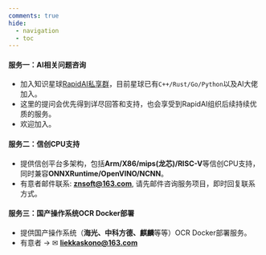 ```yaml
---
comments: true
hide:
  - navigation
  - toc
---
```


#### 服务一：AI相关问题咨询
- 加入知识星球[RapidAI私享群](https://t.zsxq.com/0duLBZczw)，目前星球已有`C++/Rust/Go/Python`以及AI大佬加入。
- 这里的提问会优先得到详尽回答和支持，也会享受到RapidAI组织后续持续优质的服务。
- 欢迎加入。

#### 服务二：信创CPU支持
- 提供信创平台多架构，包括**Arm/X86/mips(龙芯)/RISC-V**等信创CPU支持，同时兼容**ONNXRuntime/OpenVINO/NCNN**。
- 有意者邮件联系: **znsoft@163.com**, 请先邮件咨询服务项目，即时回复联系方式。

#### 服务三：国产操作系统OCR Docker部署
- 提供国产操作系统（**海光、中科方德、麒麟**等等）OCR Docker部署服务。
- 有意者 → ✉ **liekkaskono@163.com**


